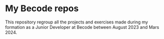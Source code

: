 # My Becode repos

This repository regroup all the projects and exercises made during my formation
as a Junior Developer at Becode between August 2023 and Mars 2024.